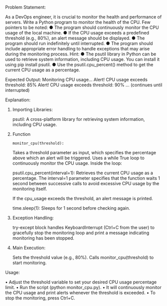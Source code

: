 Problem Statement:

As a DevOps engineer, it is crucial to monitor the health and performance of servers. Write a Python program to monitor the health of the CPU. Few pointers to be noted:
●       The program should continuously monitor the CPU usage of the local machine.
●       If the CPU usage exceeds a predefined threshold (e.g., 80%), an alert message should be displayed.
●       The program should run indefinitely until interrupted.
●       The program should include appropriate error handling to handle exceptions that may arise during the monitoring process.
  Hint:
●       The psutil library in Python can be used to retrieve system information, including CPU usage. You can install it using pip install psutil.
●       Use the psutil.cpu_percent() method to get the current CPU usage as a percentage.

Expected Output:
Monitoring CPU usage...
Alert! CPU usage exceeds threshold: 85%
Alert! CPU usage exceeds threshold: 90%
... (continues until interrupted) 


Explanation:

1.	Importing Libraries:

	psutil: A cross-platform library for retrieving system information, including CPU usage.

2.	Function 

        monitor_cpu(threshold):
	Takes a threshold parameter as input, which specifies the percentage above which an alert will be triggered.
	Uses a while True loop to continuously monitor the CPU usage.
	Inside the loop:

	psutil.cpu_percent(interval=1): Retrieves the current CPU usage as a percentage. The interval=1 parameter specifies that the function waits 1 second      	between successive calls to avoid excessive CPU usage by the monitoring itself.

	If the cpu_usage exceeds the threshold, an alert message is printed.

	time.sleep(1): Sleeps for 1 second before checking again.

3.	Exception Handling:

	try-except block handles KeyboardInterrupt (Ctrl+C from the user) to gracefully stop the monitoring loop and print a message indicating monitoring  	has been stopped.

4.	Main Execution:

	Sets the threshold value (e.g., 80%).
	Calls monitor_cpu(threshold) to start monitoring.

Usage:

•	Adjust the threshold variable to set your desired CPU usage percentage limit.
•	Run the script (python monitor_cpu.py).
•	It will continuously monitor the CPU usage and print alerts whenever the threshold is exceeded.
•	To stop the monitoring, press Ctrl+C.

